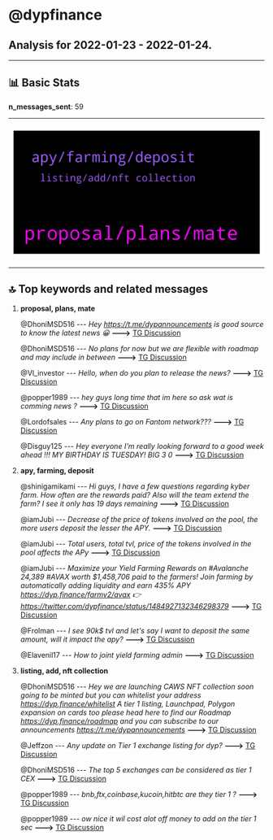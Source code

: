 # **@dypfinance**
 ## Analysis for **2022-01-23** - **2022-01-24**.

---

## 📊 **Basic Stats**

**n_messages_sent**: 59

---
![wordcloud](dypfinance_1Days_wordcloud.png)

---


## 🔝 **Top keywords and related messages**

1. **proposal, plans, mate**

    @DhoniMSD516 --- *Hey https://t.me/dypannouncements is good source to know the latest news 😀* **--->** [TG Discussion](https://t.me/dypfinance/242241)

    @DhoniMSD516 --- *No plans for now but we are flexible with roadmap and may include in between* **--->** [TG Discussion](https://t.me/dypfinance/242232)

    @Vl_investor --- *Hello, when do you plan to release the news?* **--->** [TG Discussion](https://t.me/dypfinance/242238)

    @popper1989 --- *hey guys long time that im here so ask wat is comming news ?* **--->** [TG Discussion](https://t.me/dypfinance/242371)

    @Lordofsales --- *Any plans to go on Fantom network???* **--->** [TG Discussion](https://t.me/dypfinance/242231)

    @Disguy125 --- *Hey everyone I'm really looking forward to a good week ahead !!!  MY BIRTHDAY IS TUESDAY! BIG 3 0* **--->** [TG Discussion](https://t.me/dypfinance/242322)

2. **apy, farming, deposit**

    @shinigamikami --- *Hi guys, I have a few questions regarding kyber farm.  How often are the rewards paid? Also will the team extend the farm? I see it only has 19 days remaining* **--->** [TG Discussion](https://t.me/dypfinance/242220)

    @iamJubi --- *Decrease of the price of tokens involved on the pool, the more users deposit the lesser the APY.* **--->** [TG Discussion](https://t.me/dypfinance/242151)

    @iamJubi --- *Total users, total tvl, price of the tokens involved in the pool affects the APy* **--->** [TG Discussion](https://t.me/dypfinance/242149)

    @iamJubi --- *Maximize your Yield Farming Rewards on #Avalanche  24,389 #AVAX worth $1,458,706 paid to the farmers!  Join farming by automatically adding liquidity and earn 435% APY https://dyp.finance/farmv2/avax  👉https://twitter.com/dypfinance/status/1484927132346298379* **--->** [TG Discussion](https://t.me/dypfinance/242194)

    @Frolman --- *I see 90k$ tvl and let's say I want to deposit the same amount, will it impact the apy?* **--->** [TG Discussion](https://t.me/dypfinance/242143)

    @Elavenil17 --- *How to joint yield farming admin* **--->** [TG Discussion](https://t.me/dypfinance/242313)

3. **listing, add, nft collection**

    @DhoniMSD516 --- *Hey we are launching CAWS NFT collection soon going to be minted but you can whitelist your address https://dyp.finance/whitelist A tier 1 listing, Launchpad, Polygon expansion on cards too please head here to find our Roadmap https://dyp.finance/roadmap and you can subscribe to our announcements https://t.me/dypannouncements* **--->** [TG Discussion](https://t.me/dypfinance/242372)

    @Jeffzon --- *Any update on Tier 1 exchange listing for dyp?* **--->** [TG Discussion](https://t.me/dypfinance/242171)

    @DhoniMSD516 --- *The top 5 exchanges can be considered as tier 1 CEX* **--->** [TG Discussion](https://t.me/dypfinance/242376)

    @popper1989 --- *bnb,ftx,coinbase,kucoin,hitbtc are they tier 1 ?* **--->** [TG Discussion](https://t.me/dypfinance/242382)

    @popper1989 --- *ow nice it wil cost alot off money to add on the tier 1 sec* **--->** [TG Discussion](https://t.me/dypfinance/242377)

